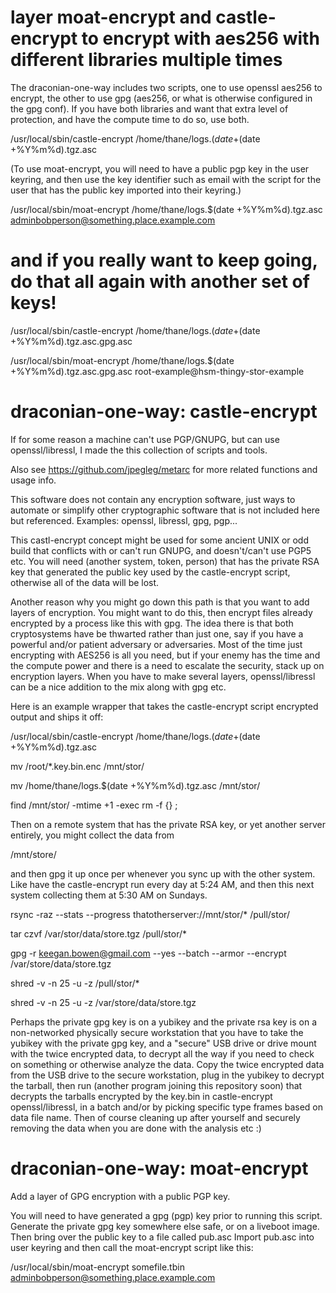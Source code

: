 # layer moat-encrypt and castle-encrypt to encrypt with aes256 with different libraries multiple times

The draconian-one-way includes two scripts, one to use openssl aes256 to encrypt, the other to use gpg (aes256, or what is otherwise configured in the gpg conf). If you have both libraries and want that extra level of protection, and have the compute time to do so, use both.



/usr/local/sbin/castle-encrypt /home/thane/logs.$(date +%Y%m%d).tgz /home/thane/logs.$(date +%Y%m%d).tgz.asc

(To use moat-encrypt, you will need to have a public pgp key in the user keyring, and then use the key identifier such as email with the script for the user that has the public key imported into their keyring.)

/usr/local/sbin/moat-encrypt /home/thane/logs.$(date +%Y%m%d).tgz.asc adminbobperson@something.place.example.com

# and if you really want to keep going, do that all again with another set of keys!

/usr/local/sbin/castle-encrypt /home/thane/logs.$(date +%Y%m%d).tgz.asc.gpg /home/thane/logs.$(date +%Y%m%d).tgz.asc.gpg.asc

/usr/local/sbin/moat-encrypt /home/thane/logs.$(date +%Y%m%d).tgz.asc.gpg.asc root-example@hsm-thingy-stor-example


# draconian-one-way: castle-encrypt
If for some reason a machine can't use PGP/GNUPG, but can use openssl/libressl, I made the this collection of scripts and tools.

Also see https://github.com/jpegleg/metarc for more related functions and usage info.

This software does not contain any encryption software, just ways to automate or simplify other cryptographic software that is not included here but referenced. Examples: openssl, libressl, gpg, pgp...

This castl-encrypt concept might be used for some ancient UNIX or odd build that conflicts with or can't run GNUPG, and doesn't/can't use PGP5 etc.
You will need (another system, token, person) that has the private RSA key that generated the public key used by the castle-encrypt script, otherwise all of the data will be lost.

Another reason why you might go down this path is that you want to add layers of encryption. You might want to do this,
then encrypt files already encrypted by a process like this with gpg. The idea there is that both cryptosystems have be thwarted
rather than just one, say if you have a powerful and/or patient adversary or adversaries. Most of the time just encrypting with AES256 is all you need, but if your enemy has the time and the compute power and there is a need to escalate the security, stack up on encryption layers. When you have to make several layers, openssl/libressl can be a nice addition to the mix along with gpg etc.

Here is an example wrapper that takes the castle-encrypt script encrypted output and ships it off:

/usr/local/sbin/castle-encrypt /home/thane/logs.$(date +%Y%m%d).tgz /home/thane/logs.$(date +%Y%m%d).tgz.asc

mv /root/*.key.bin.enc /mnt/stor/

mv /home/thane/logs.$(date +%Y%m%d).tgz.asc /mnt/stor/

find /mnt/stor/ -mtime +1 -exec rm -f {} \;


Then on a remote system that has the private RSA key, or yet another server entirely, you might collect the data from 

/mnt/store/

and then gpg it up once per whenever you sync up with the other system. Like have the castle-encrypt run every day at 5:24 AM, and then this next system collecting them at 5:30 AM on Sundays.

rsync -raz --stats --progress thatotherserver://mnt/stor/* /pull/stor/

tar czvf /var/stor/data/store.tgz /pull/stor/*

gpg -r keegan.bowen@gmail.com --yes --batch --armor --encrypt /var/store/data/store.tgz

shred -v -n 25 -u -z /pull/stor/*

shred -v -n 25 -u -z /var/store/data/store.tgz

Perhaps the private gpg key is on a yubikey and the private rsa key is on a non-networked physically secure workstation that you have to take the yubikey with the private gpg key, and a "secure" USB drive or drive mount with the twice encrypted data, to decrypt all the way if you need to check on something or otherwise analyze the data. Copy the twice encrypted data from the USB drive to the secure workstation, plug in the yubikey to decrypt the tarball, then run (another program joining this repository soon) that decrypts the tarballs encrypted by the key.bin in castle-encrypt openssl/libressl, in a batch and/or by picking specific type frames based on data file name. Then of course cleaning up after yourself and securely removing the data when you are done with the analysis etc :)


# draconian-one-way: moat-encrypt
Add a layer of GPG encryption with a public PGP key.


You will need to have generated a gpg (pgp) key prior to running this script.
Generate the private gpg key somewhere else safe, or on a liveboot image.
Then bring over the public key to a file called pub.asc
Import pub.asc into user keyring and then call the moat-encrypt script like this:

/usr/local/sbin/moat-encrypt somefile.tbin adminbobperson@something.place.example.com
